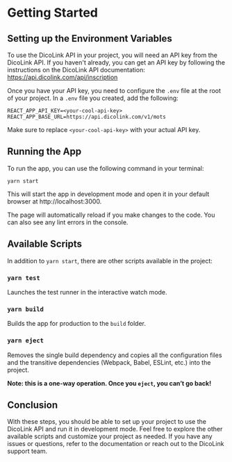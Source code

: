 # Getting Started

## Setting up the Environment Variables

To use the DicoLink API in your project, you will need an API key from the DicoLink API. If you haven't already, you can get an API key by following the instructions on the DicoLink API documentation: https://api.dicolink.com/api/inscription

Once you have your API key, you need to configure the `.env` file at the root of your project. In a `.env` file you created, add the following:

`REACT_APP_API_KEY=<your-cool-api-key>`
`REACT_APP_BASE_URL=https://api.dicolink.com/v1/mots`

Make sure to replace `<your-cool-api-key>` with your actual API key.

## Running the App

To run the app, you can use the following command in your terminal:

`yarn start`

This will start the app in development mode and open it in your default browser at http://localhost:3000.

The page will automatically reload if you make changes to the code. You can also see any lint errors in the console.

## Available Scripts

In addition to `yarn start`, there are other scripts available in the project:

### `yarn test`

Launches the test runner in the interactive watch mode.

### `yarn build`

Builds the app for production to the `build` folder.

### `yarn eject`

Removes the single build dependency and copies all the configuration files and the transitive dependencies (Webpack, Babel, ESLint, etc.) into the project.

**Note: this is a one-way operation. Once you `eject`, you can’t go back!**

## Conclusion

With these steps, you should be able to set up your project to use the DicoLink API and run it in development mode. Feel free to explore the other available scripts and customize your project as needed. If you have any issues or questions, refer to the documentation or reach out to the DicoLink support team.
